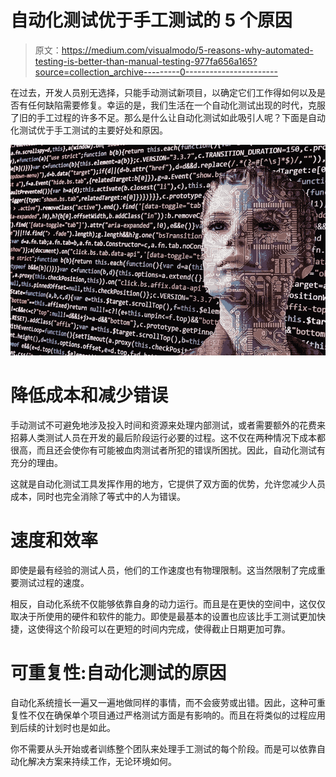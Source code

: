 # 自动化测试优于手工测试的 5 个原因

> 原文：<https://medium.com/visualmodo/5-reasons-why-automated-testing-is-better-than-manual-testing-977fa656a165?source=collection_archive---------0----------------------->

在过去，开发人员别无选择，只能手动测试新项目，以确定它们工作得如何以及是否有任何缺陷需要修复。幸运的是，我们生活在一个自动化测试出现的时代，克服了旧的手工过程的许多不足。那么是什么让自动化测试如此吸引人呢？下面是自动化测试优于手工测试的主要好处和原因。

![](img/cee5143ce26e1cb136629695e11b6402.png)

# 降低成本和减少错误

手动测试不可避免地涉及投入时间和资源来处理内部测试，或者需要额外的花费来招募人类测试人员在开发的最后阶段运行必要的过程。这不仅在两种情况下成本都很高，而且还会使你有可能被血肉测试者所犯的错误所困扰。因此，自动化测试有充分的理由。

这就是自动化测试工具发挥作用的地方，它提供了双方面的优势，允许您减少人员成本，同时也完全消除了等式中的人为错误。

# 速度和效率

即使是最有经验的测试人员，他们的工作速度也有物理限制。这当然限制了完成重要测试过程的速度。

相反，自动化系统不仅能够依靠自身的动力运行。而且是在更快的空间中，这仅仅取决于所使用的硬件和软件的能力。即使是最基本的设置也应该比手工测试更加快捷，这使得这个阶段可以在更短的时间内完成，使得截止日期更加可靠。

# 可重复性:自动化测试的原因

自动化系统擅长一遍又一遍地做同样的事情，而不会疲劳或出错。因此，这种可重复性不仅在确保单个项目通过严格测试方面是有影响的。而且在将类似的过程应用到后续的计划时也是如此。

你不需要从头开始或者训练整个团队来处理手工测试的每个阶段。而是可以依靠自动化解决方案来持续工作，无论环境如何。